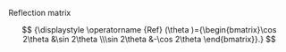 Reflection matrix

$$
{\displaystyle \operatorname {Ref} (\theta )={\begin{bmatrix}\cos 2\theta &\sin 2\theta \\\sin 2\theta &-\cos 2\theta \end{bmatrix}}.}
$$